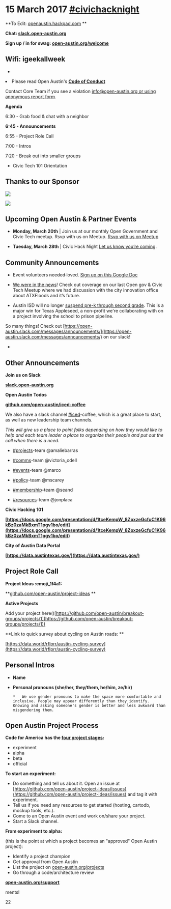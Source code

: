 # 15 March 2017 [#civichacknight](https://openaustin.hackpad.com/ep/search/?q=%23civichacknight&via=el09DWU1CKa)

**To Edit: [openaustin.hackpad.com](https://openaustin.hackpad.com/)   **

**Chat: [slack.open-austin.org](http://slack.open-austin.org/)**

**Sign up / in for swag: [open-austin.org/welcome](http://open-austin.org/welcome)**

## Wifi: igeekallweek

*
<undefined><li>Please read Open Austin's **[Code of Conduct ](https://www.open-austin.org/about/#code-of-conduct)** </li></undefined>

Contact Core Team if you see a violation info@open-austin.org[ or using anonymous report form](https://www.open-austin.org/about/#report-an-issue).

**Agenda**

6:30 - Grab food & chat with a neighbor

**6:45 - Announcements**

6:55 - Project Role Call

7:00 - Intros

7:20 - Break out into smaller groups

*   Civic Tech 101 Orientation 

## Thanks to our Sponsor

![](https://hackpad-attachments.s3.amazonaws.com/openaustin.hackpad.com_vnWgozwLABI_p.457276_1489600311140_data.jpeg)

![](https://hackpad-attachments.s3.amazonaws.com/openaustin.hackpad.com_vnWgozwLABI_p.457276_1489600311145_openaustin.hackpad.com_O8iNAc7Wl00_p.png)

## Upcoming Open Austin & Partner Events

*   **Monday, March 20th** | Join us at our monthly Open Government and Civic Tech meetup. Rsvp with us on Meetup. <u>[Rsvp with us on Meetup](https://www.meetup.com/Open-Austin/events/238075740/)</u>

*   **Tuesday, March 28th** | Civic Hack Night <u>[Let us know you’re coming](https://www.meetup.com/Open-Austin/events/238075754/)</u>.

## Community Announcements

*   Event volunteers <s>needed </s>loved. [Sign up on this Google Doc](https://docs.google.com/spreadsheets/d/1gllUNFMW73nLcl13vZLQtiLX9hpwIJMON0LY6Qjp1SQ/edit#gid=0)

*   <u>[We were in the news](http://keyetv.com/news/local/updates-in-store-for-atxfloodscom)</u>! Check out coverage on our last Open gov & Civic Tech Meetup where we had discussion with the city innovation office about ATXFloods and it’s future.

*   Austin ISD will no longer <u>[suspend pre-k through second grade](https://www.austinmonitor.com/stories/2017/03/austin-isd-will-no-longer-suspend-pre-k-second-grade/)</u>. This is a major win for Texas Appleseed, a non-profit we're collaborating with on a project involving the school to prison pipeline.

So many things! Check out [](https://open-austin.slack.com/messages/announcements/)[https://open-austin.slack.com/messages/announcements/](https://open-austin.slack.com/messages/announcements/) on our slack!

*

## Other Announcements

**Join us on Slack**

**[slack.open-austin.org](https://slack.open-austin.org/)**

**Open Austin Todos**

**[github.com/open-austin/iced-coffee](https://github.com/open-austin/iced-coffee)**

We also have a slack channel [#iced](https://openaustin.hackpad.com/ep/search/?q=%23iced&via=el09DWU1CKa)-coffee, which is a great place to start, as well as new leadership team channels. 

_This will give us a place to point folks depending on how they would like to help and each team leader a place to organize their people and put out the call when there is a need._

- [#projects](https://openaustin.hackpad.com/ep/search/?q=%23projects&via=el09DWU1CKa)-team @amaliebarras

- [#comms](https://openaustin.hackpad.com/ep/search/?q=%23comms&via=el09DWU1CKa)-team @victoria_odell

- [#events](https://openaustin.hackpad.com/ep/search/?q=%23events&via=el09DWU1CKa)-team @marco

- [#policy](https://openaustin.hackpad.com/ep/search/?q=%23policy&via=el09DWU1CKa)-team @mscarey

- [#membership](https://openaustin.hackpad.com/ep/search/?q=%23membership&via=el09DWU1CKa)-team @seand

- [#resources](https://openaustin.hackpad.com/ep/search/?q=%23resources&via=el09DWU1CKa)-team @jonplaca

**Civic Hacking 101**

[](https://docs.google.com/presentation/d/1tceKempW_8ZoxzeGcfuC1K96kBz0zaMkBxmT1pgv1bo/edit)**<u>[https://docs.google.com/presentation/d/1tceKempW_8ZoxzeGcfuC1K96kBz0zaMkBxmT1pgv1bo/edit](https://docs.google.com/presentation/d/1tceKempW_8ZoxzeGcfuC1K96kBz0zaMkBxmT1pgv1bo/edit)</u>**

**City of Austin Data Portal**

[](https://data.austintexas.gov/)**[https://data.austintexas.gov/](https://data.austintexas.gov/)**

## Project Role Call

**Project Ideas :emoji_1f4a1:**

**[github.com/open-austin/project-ideas](https://github.com/open-austin/project-ideas) **

**Active Projects**

Add your project here([](https://github.com/open-austin/breakout-groups/projects/1))[https://github.com/open-austin/breakout-groups/projects/1](https://github.com/open-austin/breakout-groups/projects/1))

**Link to quick survey about cycling on Austin roads: **

[](https://data.world/rflprr/austin-cycling-survey)[https://data.world/rflprr/austin-cycling-survey](https://data.world/rflprr/austin-cycling-survey)

## Personal Intros

*   **Name**
*   **Personal pronouns (she/her, they/them, he/him, ze/hir)**

        *   We use gender pronouns to make the space more comfortable and inclusive. People may appear differently than they identify. Knowing and asking someone's gender is better and less awkward than misgendering them. 

## Open Austin Project Process

**Code for America has the [four project stages](http://www.codeforamerica.org/brigade/projects/stages):**

*   experiment
*   alpha
*   beta
*   official

**To start an experiment:**

*   Do something and tell us about it. Open an issue at [](https://github.com/open-austin/project-ideas/issues)[https://github.com/open-austin/project-ideas/issues](https://github.com/open-austin/project-ideas/issues) and tag it with experiment.
*   Tell us if you need any resources to get started (hosting, cartodb, mockup tools, etc.).
*   Come to an Open Austin event and work on/share your project.
*   Start a Slack channel.

**From experiment to alpha:**

(this is the point at which a project becomes an "approved" Open Austin project):

*   Identify a project champion
*   Get approval from Open Austin
*   List the project on [open-austin.org/projects](https://open-austin.org/projects)
*   Go through a code/architecture review

**[open-austin.org/support](https://open-austin.org/support)**

ments!

22